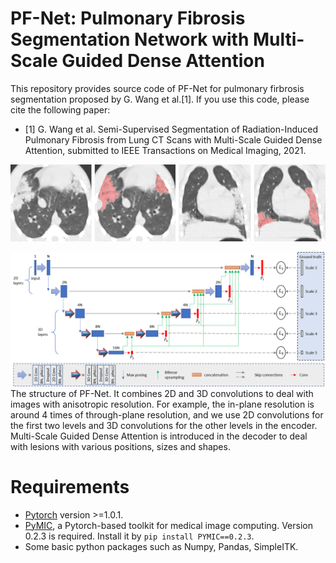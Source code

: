 # PF-Net: Pulmonary Fibrosis Segmentation Network with Multi-Scale Guided Dense Attention
This repository provides source code of PF-Net for pulmonary firbrosis segmentation proposed by G. Wang et al.[1]. If you use this code, please cite the following paper:

* [1] G. Wang et al. Semi-Supervised Segmentation of Radiation-Induced Pulmonary Fibrosis from Lung CT Scans with Multi-Scale Guided Dense Attention, submitted to IEEE Transactions on Medical Imaging, 2021.

![pfnet_result](./picture/image_seg.png)

![pf_net](./picture/pfnet.png)
The structure of PF-Net. It combines 2D and 3D convolutions to deal with images with anisotropic resolution. For example, the in-plane resolution is around 4 times of through-plane resolution, and we use 2D convolutions for the first two levels and 3D convolutions for the other levels in the encoder. Multi-Scale Guided Dense Attention is introduced in the decoder to deal with lesions with various positions, sizes and shapes. 

# Requirements
* [Pytorch][torch_link] version >=1.0.1.
* [PyMIC][pymic_link], a Pytorch-based toolkit for medical image computing. Version 0.2.3 is required. Install it by `pip install PYMIC==0.2.3`.
* Some basic python packages such as Numpy, Pandas, SimpleITK.

[torch_link]:https://pytorch.org
[pymic_link]:https://github.com/HiLab-git/PyMIC


